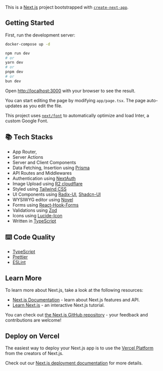 This is a [Next.js](https://nextjs.org/) project bootstrapped with [`create-next-app`](https://github.com/vercel/next.js/tree/canary/packages/create-next-app).

## Getting Started

First, run the development server:

```bash
docker-compose up -d

npm run dev
# or
yarn dev
# or
pnpm dev
# or
bun dev
```

Open [http://localhost:3000](http://localhost:3000) with your browser to see the result.

You can start editing the page by modifying `app/page.tsx`. The page auto-updates as you edit the file.

This project uses [`next/font`](https://nextjs.org/docs/basic-features/font-optimization) to automatically optimize and load Inter, a custom Google Font.

## 📚 Tech Stacks

- App Router,
- Server Actions
- Server and Client Components
- Data Fetching, Insertion using [Prisma](https://www.prisma.io/docs/getting-started)
- API Routes and Middlewares
- Authentication using [NextAuth](https://next-auth.js.org/getting-started/example)
- Image Upload using [R2 cloudflare](https://www.cloudflare.com/lp/pg-r2-comparison/?utm_medium=cpc&utm_source=google&utm_campaign=2023-q4-acq-gbl-developers-r2-ge-general-paygo_mlt_all_g_search_bg_exp__dev&utm_content=r2&gad_source=1&gclid=Cj0KCQjwiOy1BhDCARIsADGvQnAPob8DrtROQu5m7w2pAHjkp1ekFGj1IIcy-LWYpUIqP8oLCrAnKhoaAjxGEALw_wcB&gclsrc=aw.ds)
- Styled using [Tailwind CSS](https://tailwindcss.com/)
- UI Components using [Radix-UI](https://radix-ui.com), [Shadcn-UI](https://ui.shadcn.com/)
- WYSIWYG editor using [Novel](https://novel.sh/)
- Forms using [React-Hook-Forms](https://www.react-hook-form.com/)
- Validations using [Zod](https://zod.dev)
- Icons using [Lucide-Icon](https://lucide.dev/icons/)
- Written in [TypeScript](https://www.typescriptlang.org/)

## ⌨️ Code Quality

- [TypeScript](https://www.typescriptlang.org/)
- [Prettier](https://prettier.io/)
- [ESLint](https://eslint.org/)

## Learn More

To learn more about Next.js, take a look at the following resources:

- [Next.js Documentation](https://nextjs.org/docs) - learn about Next.js features and API.
- [Learn Next.js](https://nextjs.org/learn) - an interactive Next.js tutorial.

You can check out [the Next.js GitHub repository](https://github.com/vercel/next.js/) - your feedback and contributions are welcome!

## Deploy on Vercel

The easiest way to deploy your Next.js app is to use the [Vercel Platform](https://vercel.com/new?utm_medium=default-template&filter=next.js&utm_source=create-next-app&utm_campaign=create-next-app-readme) from the creators of Next.js.

Check out our [Next.js deployment documentation](https://nextjs.org/docs/deployment) for more details.

